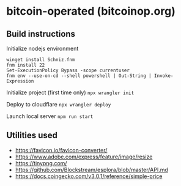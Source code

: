 # bitcoin-operated (bitcoinop.org)

## Build instructions

Initialize nodejs environment
```
winget install Schniz.fnm
fnm install 22
Set-ExecutionPolicy Bypass -scope currentuser
fnm env --use-on-cd --shell powershell | Out-String | Invoke-Expression
```

Initialize project (first time only)
`npx wrangler init`

Deploy to cloudflare
`npx wrangler deploy`

Launch local server
`npm run start`

## Utilities used
- https://favicon.io/favicon-converter/
- https://www.adobe.com/express/feature/image/resize
- https://tinypng.com/
- https://github.com/Blockstream/esplora/blob/master/API.md
- https://docs.coingecko.com/v3.0.1/reference/simple-price
